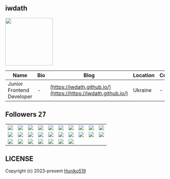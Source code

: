 ## iwdath
<img src="https://avatars.githubusercontent.com/u/75438184?v=4" width="150" />

| Name | Bio | Blog | Location | Company |
| -- | -- | -- | -- | -- |
| Junior Frontend Developer | - | [https://iwdath.github.io/](https://https://iwdath.github.io/) | Ukraine | - |

## Followers <kbd>27</kbd>

<table width="100%">
  <tr width="100%">
    <td width="10%" align="center">
      <a href="https://github.com/svorha">
        <img src="https://avatars.githubusercontent.com/u/149009778?v=4" />
      </a>
    </td>
    <td width="10%" align="center">
      <a href="https://github.com/rabbaniha91">
        <img src="https://avatars.githubusercontent.com/u/141492190?v=4" />
      </a>
    </td>
    <td width="10%" align="center">
      <a href="https://github.com/flexcommits">
        <img src="https://avatars.githubusercontent.com/u/138771044?v=4" />
      </a>
    </td>
    <td width="10%" align="center">
      <a href="https://github.com/hasanyalsiz">
        <img src="https://avatars.githubusercontent.com/u/132101909?v=4" />
      </a>
    </td>
    <td width="10%" align="center">
      <a href="https://github.com/biruk-tariku">
        <img src="https://avatars.githubusercontent.com/u/128093428?v=4" />
      </a>
    </td>
    <td width="10%" align="center">
      <a href="https://github.com/Rodrigo-Cn">
        <img src="https://avatars.githubusercontent.com/u/125518378?v=4" />
      </a>
    </td>
    <td width="10%" align="center">
      <a href="https://github.com/codeabuu">
        <img src="https://avatars.githubusercontent.com/u/125456974?v=4" />
      </a>
    </td>
    <td width="10%" align="center">
      <a href="https://github.com/walidbosso">
        <img src="https://avatars.githubusercontent.com/u/121355412?v=4" />
      </a>
    </td>
    <td width="10%" align="center">
      <a href="https://github.com/webstar0103">
        <img src="https://avatars.githubusercontent.com/u/115201845?v=4" />
      </a>
    </td>
    <td width="10%" align="center">
      <a href="https://github.com/victorpreston">
        <img src="https://avatars.githubusercontent.com/u/112781610?v=4" />
      </a>
    </td>
  </tr><tr width="100%">
    <td width="10%" align="center">
      <a href="https://github.com/dafiliks">
        <img src="https://avatars.githubusercontent.com/u/112000395?v=4" />
      </a>
    </td>
    <td width="10%" align="center">
      <a href="https://github.com/mutasim77">
        <img src="https://avatars.githubusercontent.com/u/96326525?v=4" />
      </a>
    </td>
    <td width="10%" align="center">
      <a href="https://github.com/george0st">
        <img src="https://avatars.githubusercontent.com/u/95856749?v=4" />
      </a>
    </td>
    <td width="10%" align="center">
      <a href="https://github.com/Panther-12">
        <img src="https://avatars.githubusercontent.com/u/87605179?v=4" />
      </a>
    </td>
    <td width="10%" align="center">
      <a href="https://github.com/ethanflower1903">
        <img src="https://avatars.githubusercontent.com/u/84658436?v=4" />
      </a>
    </td>
    <td width="10%" align="center">
      <a href="https://github.com/getintorj">
        <img src="https://avatars.githubusercontent.com/u/84499372?v=4" />
      </a>
    </td>
    <td width="10%" align="center">
      <a href="https://github.com/Cwackz">
        <img src="https://avatars.githubusercontent.com/u/72893853?v=4" />
      </a>
    </td>
    <td width="10%" align="center">
      <a href="https://github.com/JohnMwendwa">
        <img src="https://avatars.githubusercontent.com/u/72663882?v=4" />
      </a>
    </td>
    <td width="10%" align="center">
      <a href="https://github.com/Huniko519">
        <img src="https://avatars.githubusercontent.com/u/71299022?v=4" />
      </a>
    </td>
    <td width="10%" align="center">
      <a href="https://github.com/Thizh">
        <img src="https://avatars.githubusercontent.com/u/70251552?v=4" />
      </a>
    </td>
  </tr><tr width="100%">
    <td width="10%" align="center">
      <a href="https://github.com/Clint171">
        <img src="https://avatars.githubusercontent.com/u/69381872?v=4" />
      </a>
    </td>
    <td width="10%" align="center">
      <a href="https://github.com/AhmadrezaHamidi">
        <img src="https://avatars.githubusercontent.com/u/61118112?v=4" />
      </a>
    </td>
    <td width="10%" align="center">
      <a href="https://github.com/ip681">
        <img src="https://avatars.githubusercontent.com/u/48838737?v=4" />
      </a>
    </td>
    <td width="10%" align="center">
      <a href="https://github.com/StevenKamwaza">
        <img src="https://avatars.githubusercontent.com/u/48084787?v=4" />
      </a>
    </td>
    <td width="10%" align="center">
      <a href="https://github.com/PremChapagain">
        <img src="https://avatars.githubusercontent.com/u/47587012?v=4" />
      </a>
    </td>
    <td width="10%" align="center">
      <a href="https://github.com/HeyHeyChicken">
        <img src="https://avatars.githubusercontent.com/u/33424294?v=4" />
      </a>
    </td>
    <td width="10%" align="center">
      <a href="https://github.com/gamemann">
        <img src="https://avatars.githubusercontent.com/u/6509565?v=4" />
      </a>
    </td>
    <td width="10%" align="center">
    </td>
    <td width="10%" align="center">
    </td>
    <td width="10%" align="center">
    </td>
  </tr>
</table>
      
## LICENSE
Copyright (c) 2023-present [Huniko519](https://github.com/Huniko519)
